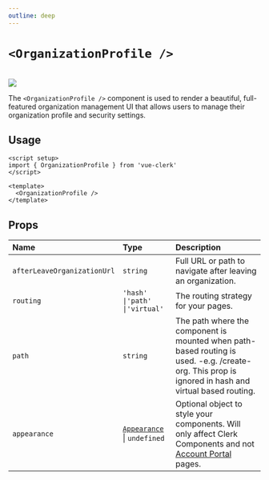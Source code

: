 ```yaml
---
outline: deep
---
```


# `<OrganizationProfile />`

<br />
<img src="https://clerk.com/_next/image?url=%2F_next%2Fstatic%2Fmedia%2F_docs%2Fmain%2Fui-components%2Forganization-profile.svg&w=1920&q=75" />

The `<OrganizationProfile />` component is used to render a beautiful, full-featured organization management UI that allows users to manage their organization profile and security settings.

## Usage

```vue
<script setup>
import { OrganizationProfile } from 'vue-clerk'
</script>

<template>
  <OrganizationProfile />
</template>
```

## Props

|Name|Type|Description|
|:----|:----|:----|
|`afterLeaveOrganizationUrl`|`string`|Full URL or path to navigate after leaving an organization.|
|`routing`|`'hash' \|'path' \|'virtual'`|The routing strategy for your pages.|
|`path`|`string`|The path where the component is mounted when path-based routing is used. -e.g. /create-org. This prop is ignored in hash and virtual based routing.|
|`appearance`|[`Appearance`](https://clerk.com/docs/components/customization/overview) \| `undefined`|Optional object to style your components. Will only affect Clerk Components and not [Account Portal](https://clerk.com/docs/account-portal/overview) pages.|

